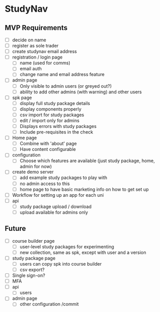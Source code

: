 # StudyNav

## MVP Requirements

- [ ] decide on name
- [ ] register as sole trader
- [ ] create studynav email address
- [ ] registration / login page
	- [ ] name (used for comms)
	- [ ] email auth
	- [ ] change name and email address feature
- [ ] admin page
	- [ ] Only visible to admin users (or greyed out?)
	- [ ] ability to add other admins (with warning) and other users
- [ ] spk page
	- [ ] display full study package details
	- [ ] display components properly
	- [ ] csv import for study packages
	- [ ] edit / import only for admins
	- [ ] Displays errors with study packages
	- [ ] Include pre-requisites in the check
- [ ] Home page
	- [ ] Combine with 'about' page
	- [ ] Have content configurable
- [ ] configuration
	- [ ] Choose which features are available (just study package, home, admin for now)
- [ ] create demo server
	- [ ] add example study packages to play with
	- [ ] no admin access to this
	- [ ] home page to have basic marketing info on how to get set up
- [ ] Workflow for setting up an app for each uni
- [ ] api
	- [ ] study package upload / download
	- [ ] upload available for admins only

## Future

- [ ] course builder page
	- [ ] user-level study packages for experimenting
	- [ ] new collection, same as spk, except with user and a version
- [ ] study package page
	- [ ] users can copy spk into course builder
	- [ ] csv export?
- [ ] Single sign-on?
- [ ] MFA
- [ ] api
	- [ ] users
- [ ] admin page
	- [ ] other configuration
/commit